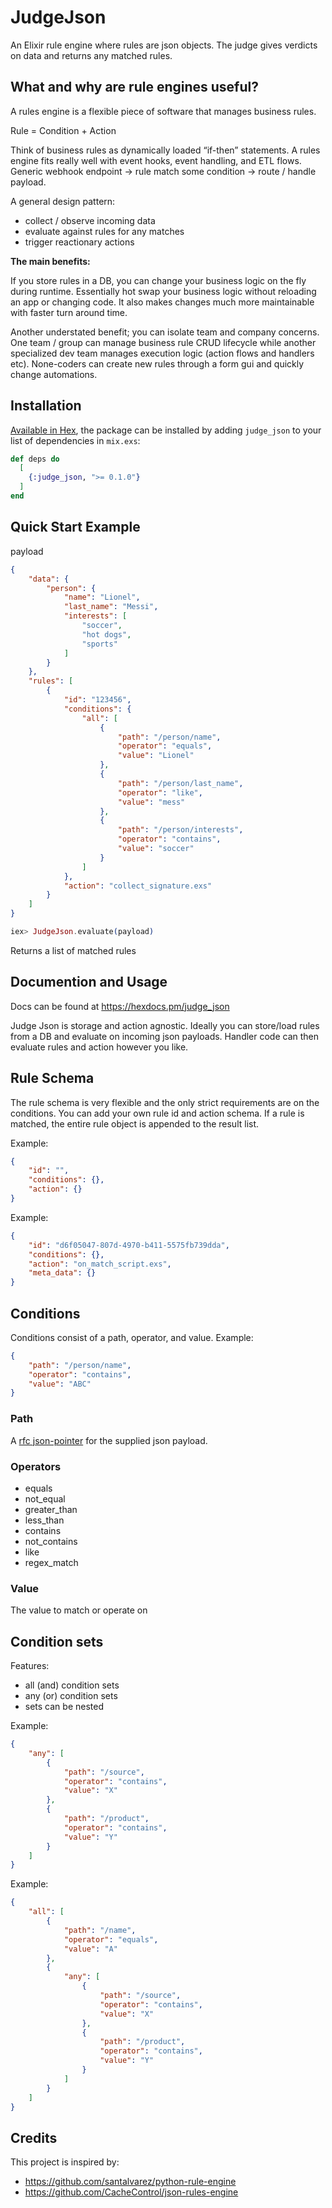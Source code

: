 # JudgeJson
An Elixir rule engine where rules are json objects. The judge gives verdicts on data and returns any matched rules.

## What and why are rule engines useful?
A rules engine is a flexible piece of software that manages business rules.

Rule = Condition + Action

Think of business rules as dynamically loaded “if-then” statements. A rules engine fits really well with event hooks, event handling, and ETL flows. Generic webhook endpoint → rule match some condition → route / handle payload.

A general design pattern:
- collect / observe incoming data
- evaluate against rules for any matches
- trigger reactionary actions

**The main benefits:**

If you store rules in a DB, you can change your business logic on the fly during runtime. Essentially hot swap your business logic without reloading an app or changing code. It also makes changes much more maintainable with faster turn around time.

Another understated benefit; you can isolate team and company concerns. One team / group can manage business rule CRUD lifecycle while another specialized dev team manages execution logic (action flows and handlers etc). None-coders can create new rules through a form gui and quickly change automations.


## Installation

[Available in Hex](https://hex.pm/packages/judge_json), the package can be installed
by adding `judge_json` to your list of dependencies in `mix.exs`:

```elixir
def deps do
  [
    {:judge_json, ">= 0.1.0"}
  ]
end
```

## Quick Start Example
payload
```json
{
    "data": {
        "person": {
            "name": "Lionel",
            "last_name": "Messi",
            "interests": [
                "soccer",
                "hot dogs",
                "sports"
            ]
        }
    },
    "rules": [
        {
            "id": "123456",
            "conditions": {
                "all": [
                    {
                        "path": "/person/name",
                        "operator": "equals",
                        "value": "Lionel"
                    },
                    {
                        "path": "/person/last_name",
                        "operator": "like",
                        "value": "mess"
                    },
                    {
                        "path": "/person/interests",
                        "operator": "contains",
                        "value": "soccer"
                    }
                ]
            },
            "action": "collect_signature.exs"
        }
    ]
}
```
```elixir
iex> JudgeJson.evaluate(payload)
```
Returns a list of matched rules

## Documention and Usage
Docs can be found at <https://hexdocs.pm/judge_json>

Judge Json is storage and action agnostic. Ideally you can store/load rules from a DB and evaluate on incoming json payloads. Handler code can then evaluate rules and action however you like. 


## Rule Schema
The rule schema is very flexible and the only strict requirements are on the conditions. You can add your own rule id and action schema. If a rule is matched, the entire rule object is appended to the result list.


Example:
```json
{
    "id": "",
    "conditions": {},
    "action": {}
}
```
Example:
```json
{
    "id": "d6f05047-807d-4970-b411-5575fb739dda",
    "conditions": {},
    "action": "on_match_script.exs",
    "meta_data": {}
}
```

## Conditions
Conditions consist of a path, operator, and value.
Example:
```json
{
    "path": "/person/name",
    "operator": "contains",
    "value": "ABC"
}
```

### Path
A [rfc json-pointer](https://www.rfc-editor.org/rfc/rfc6901) for the supplied json payload. 

### Operators
- equals
- not_equal
- greater_than
- less_than
- contains
- not_contains
- like
- regex_match

### Value
The value to match or operate on

## Condition sets
Features:
- all (and) condition sets
- any (or) condition sets
- sets can be nested

Example:
```json
{
    "any": [
        {
            "path": "/source",
            "operator": "contains",
            "value": "X"
        },
        {
            "path": "/product",
            "operator": "contains",
            "value": "Y"
        }
    ]
}
```
Example:
```json
{
    "all": [
        {
            "path": "/name",
            "operator": "equals",
            "value": "A"
        },
        {
            "any": [
                {
                    "path": "/source",
                    "operator": "contains",
                    "value": "X"
                },
                {
                    "path": "/product",
                    "operator": "contains",
                    "value": "Y"
                }
            ]
        }
    ]
}
```

## Credits
This project is inspired by:
- https://github.com/santalvarez/python-rule-engine
- https://github.com/CacheControl/json-rules-engine
